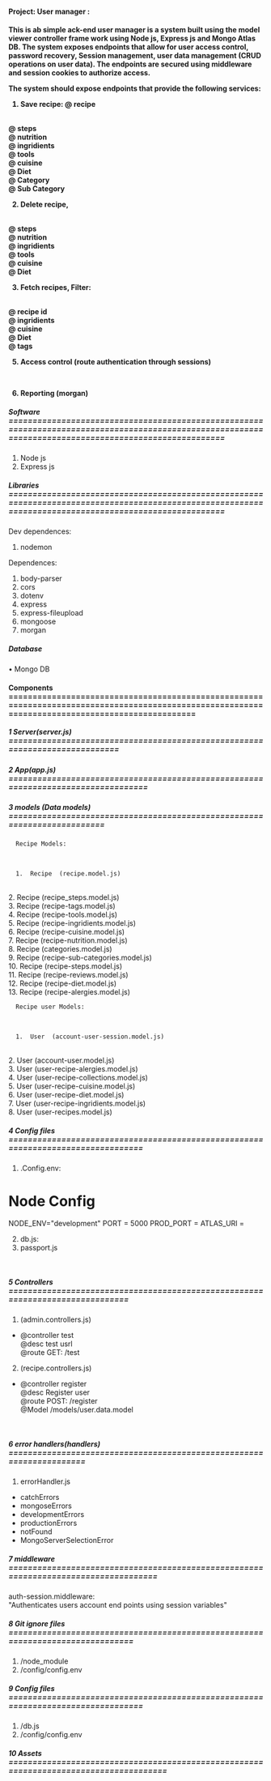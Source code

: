<h4>Project: User manager :<h4>

<p>
This is ab simple ack-end user manager is a system built using the model viewer controller frame work using Node js, Express js and Mongo Atlas DB. The system exposes endpoints that allow for user access control, password recovery, Session management, user data management (CRUD operations on user data). The endpoints are secured using middleware and session cookies to authorize access. 
</p>

The system should expose endpoints that provide the following services:
1. Save recipe: 
        @ recipe
</br>
        @ steps
</br>
        @ nutrition
</br>
        @ ingridients
</br>
        @ tools
</br>
        @ cuisine
</br>
        @ Diet
</br>
        @ Category
</br>
        @ Sub Category
</br>
   
2. Delete recipe,
</br>
        @ steps
</br>
        @ nutrition
</br>
        @ ingridients
</br>
        @ tools
</br>
        @ cuisine
</br>
        @ Diet
</br>

3. Fetch recipes, Filter:
</br>
        @ recipe id
</br>
        @ ingridients
</br>
        @ cuisine
</br>
        @ Diet
</br>
        @ tags
</br>

5. Access control (route authentication through sessions)
</br>

6. Reporting (morgan)


<h5>Software ======================================================================================================================================================= </h5>

1. Node js 
2. Express js

<h5>Libraries =======================================================================================================================================================</h5>

Dev dependences:
1.  nodemon 

Dependences:
1.  body-parser
2.  cors
3.  dotenv
5.  express
6.  express-fileupload
8.  mongoose
9.  morgan

<h5>Database</h5>
•	Mongo DB 

<h4>Components
=================================================================================================================================================</h4>

<h5>1  Server(server.js) ============================================================================</h5>
<h5>2  App(app.js) ==================================================================================</h5>



<h5>3 models (Data models)  =========================================================================</h5>

      Recipe Models:
</br>

      1.  Recipe  (recipe.model.js)       
</br>
      2.  Recipe  (recipe_steps.model.js)
</br>
      3.  Recipe  (recipe-tags.model.js)
</br>
      4.  Recipe  (recipe-tools.model.js)
</br>
      5.  Recipe  (recipe-ingridients.model.js)
</br>
      6.  Recipe  (recipe-cuisine.model.js)
</br>
      7.  Recipe  (recipe-nutrition.model.js)
</br>
      8.  Recipe  (categories.model.js)
</br>
      9.  Recipe  (recipe-sub-categories.model.js)
</br>
      10. Recipe  (recipe-steps.model.js)
</br>
      11. Recipe  (recipe-reviews.model.js)
</br>
      12. Recipe  (recipe-diet.model.js)
</br>
      13. Recipe  (recipe-alergies.model.js)
<br>  

      Recipe user Models:
</br>

      1.  User  (account-user-session.model.js)
</br>
      2.  User  (account-user.model.js)
</br>
      3.  User  (user-recipe-alergies.model.js)
</br>
      4.  User  (user-recipe-collections.model.js)
</br>
      5.  User  (user-recipe-cuisine.model.js)
</br>
      6.  User  (user-recipe-diet.model.js)
</br>
      7.  User  (user-recipe-ingridients.model.js)
</br>
      8.  User  (user-recipes.model.js)
</br>


<h5>4 Config files  =================================================================================</h5>

1. .Config.env:

# Node Config
NODE_ENV="development"
PORT = 5000
PROD_PORT = 
ATLAS_URI = 
<br> 

2. db.js:
3. passport.js
</br>

<h5>5 Controllers  ==============================================================================</h5>

1.  (admin.controllers.js)
<ul>
	<li>
		@controller  test 
<br> 
	    @desc    test usrl
<br> 
        @route   GET: /test
	</li>
</ul>

2.  (recipe.controllers.js)
<ul>
	<li>
		@controller  register 
<br> 
	    @desc    Register user 
<br> 
        @route   POST: /register
<br> 
        @Model   /models/user.data.model
	</li>
</ul>

<br> 


<h5> 6 error handlers(handlers)  ===================================================================== </h5> 

1. errorHandler.js
<ul>
	<li>
	catchErrors
	</li>
	<li>
	    mongoseErrors
	</li>
	<li>
	    developmentErrors
	</li>
	<li>
	    productionErrors
	</li>
	<li>
	    notFound
	</li>
	<li>
	    MongoServerSelectionError
	</li>
</ul>


<h5> 7 middleware  ==================================================================================== </h5> 
	auth-session.middleware:
<br> 
   "Authenticates users account  end points using session variables"
<br> 

<h5> 8 Git ignore files =============================================================================== </h5> 

1.    /node_module
2.    /config/config.env


<h5> 9 Config files  =================================================================================</h5>

1.    /db.js
2.    /config/config.env


<h5> 10 Assets  ======================================================================================</h5>

  
